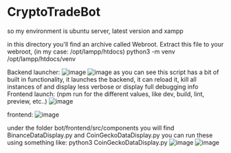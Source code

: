 # CryptoTradeBot
so my environment is ubuntu server, latest version and xampp

in this directory you'll find an archive called Webroot. Extract this file to your webroot, (in my case: /opt/lampp/htdocs)
python3 -m venv /opt/lampp/htdocs/venv

Backend launcher:
![image](https://github.com/user-attachments/assets/2e16c2b5-a48f-44e6-b711-99f542fe1f5a)
![image](https://github.com/user-attachments/assets/8b80181c-fdd3-46d1-a0bb-39dac3a65058)
as you can see this script has a bit of built in functionality, it launches the backend, it can reload it, kill all instances of and display less verbose or display full debugging info
Frontend launch: (npm run for the different values, like dev, build, lint, preview, etc..)
![image](https://github.com/user-attachments/assets/d8328ea4-474f-488e-b29c-e61da71793e2)

frontend:
![image](https://github.com/user-attachments/assets/d6f32819-4752-444c-ba1d-f9f6aea91d88)


under the folder bot/frontend/src/components you will find BinanceDataDisplay.py and CoinGeckoDataDisplay.py
you can run these using something like: python3 CoinGeckoDataDisplay.py
![image](https://github.com/user-attachments/assets/ea6cf795-66c5-4b60-86e2-8c155eb7f5c6)
![image](https://github.com/user-attachments/assets/99888916-60d4-468d-b9f7-9cceabbd2167)


